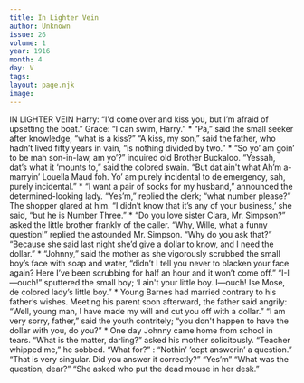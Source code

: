 ```yaml
---
title: In Lighter Vein
author: Unknown
issue: 26
volume: 1
year: 1916
month: 4
day: V
tags:
layout: page.njk
image:
---
```

IN LIGHTER VEIN    Harry: “I'd come over and kiss you, but I’m afraid of upsetting the boat.”    Grace: “I can swim, Harry.”    *   “Pa,” said the small seeker after knowledge, “what is a kiss?”    “A kiss, my son,” said the father, who hadn’t lived fifty years in vain, “is nothing divided by two.”    *   “So yo’ am goin’ to be mah son-in-law, am yo’?” inquired old Brother Buckaloo.    “Yessah, dat’s what it ‘mounts to,” said the colored swain. “But dat ain't what Ah’m a-marryin’ Louella Maud foh. Yo’ am purely incidental to de emergency, sah, purely incidental.”    *   “I want a pair of socks for my husband,” announced the determined-looking lady.    “Yes’m,” replied the clerk; “what number please?”    The shopper glared at him. “I didn’t know that it’s any of your business,’ she said, “but he is Number Three.”    *   “Do you love sister Clara, Mr. Simpson?” asked the little brother frankly of the caller.    “Why, Wille, what a funny question!” replied the astounded Mr. Simpson. “Why do you ask that?”    “Because she said last night she’d give a dollar to know, and I need the dollar.”    *   “Johnny,” said the mother as she vigorously scrubbed the small boy’s face with soap and water, “didn’t I tell you never to blacken your face again? Here I’ve been scrubbing for half an hour and it won’t come off.”    “I-I—ouch!” sputtered the small boy; ‘I ain't your little boy. I—ouch! Ise Mose, de colored lady’s little boy.”    *    Young Barnes had married contrary to his father’s wishes. Meeting his parent soon afterward, the father said angrily:    “Well, young man, I have made my will and cut you off with a dollar.”    “I am very sorry, father,” said the youth contritely; “you don't happen to have the dollar with you, do you?”   *   One day Johnny came home from school in tears.    “What is the matter, darling?” asked his mother solicitously.    “Teacher whipped me,” he sobbed.    “What for?” : “Nothin’ ’cept answerin’ a question.”    “That is very singular. Did you answer it correctly?”    “Yes’m” “What was the question, dear?”    “She asked who put the dead mouse in her desk.”

